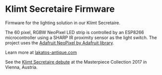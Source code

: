 # Klimt Secretaire Firmware

Firmware for the lighting solution in our Klimt Secretaire.

The 60 pixel, RGBW NeoPixel LED strip is controlled by an ESP8266 
microcontroller using a SHARP IR proximity sensor as the light switch. The 
project uses the [Adafruit NeoPixel by Adafruit library](https://learn.adafruit.com/adafruit-neopixel-uberguide/arduino-library-installation).

Learn more at [lakatos-antique.com](http://lakatos-antique.com)

See the [Klimt Secretaire debute](https://vimeo.com/240196317) at the 
Masterpiece Collection 2017 in Vienna, Austria.